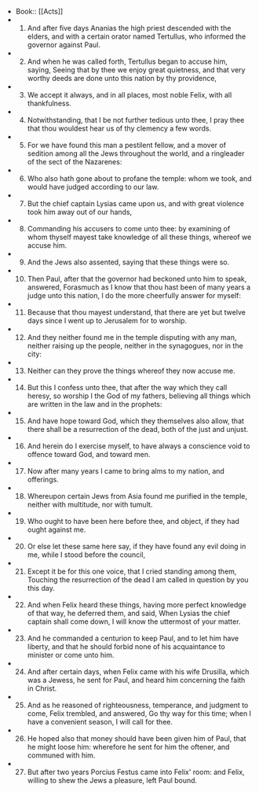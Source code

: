 - Book:: [[Acts]]
- 1. And after five days Ananias the high priest descended with the elders, and with a certain orator named Tertullus, who informed the governor against Paul.
- 2. And when he was called forth, Tertullus began to accuse him, saying, Seeing that by thee we enjoy great quietness, and that very worthy deeds are done unto this nation by thy providence,
- 3. We accept it always, and in all places, most noble Felix, with all thankfulness.
- 4. Notwithstanding, that I be not further tedious unto thee, I pray thee that thou wouldest hear us of thy clemency a few words.
- 5. For we have found this man a pestilent fellow, and a mover of sedition among all the Jews throughout the world, and a ringleader of the sect of the Nazarenes:
- 6. Who also hath gone about to profane the temple: whom we took, and would have judged according to our law.
- 7. But the chief captain Lysias came upon us, and with great violence took him away out of our hands,
- 8. Commanding his accusers to come unto thee: by examining of whom thyself mayest take knowledge of all these things, whereof we accuse him.
- 9. And the Jews also assented, saying that these things were so.
- 10. Then Paul, after that the governor had beckoned unto him to speak, answered, Forasmuch as I know that thou hast been of many years a judge unto this nation, I do the more cheerfully answer for myself:
- 11. Because that thou mayest understand, that there are yet but twelve days since I went up to Jerusalem for to worship.
- 12. And they neither found me in the temple disputing with any man, neither raising up the people, neither in the synagogues, nor in the city:
- 13. Neither can they prove the things whereof they now accuse me.
- 14. But this I confess unto thee, that after the way which they call heresy, so worship I the God of my fathers, believing all things which are written in the law and in the prophets:
- 15. And have hope toward God, which they themselves also allow, that there shall be a resurrection of the dead, both of the just and unjust.
- 16. And herein do I exercise myself, to have always a conscience void to offence toward God, and toward men.
- 17. Now after many years I came to bring alms to my nation, and offerings.
- 18. Whereupon certain Jews from Asia found me purified in the temple, neither with multitude, nor with tumult.
- 19. Who ought to have been here before thee, and object, if they had ought against me.
- 20. Or else let these same here say, if they have found any evil doing in me, while I stood before the council,
- 21. Except it be for this one voice, that I cried standing among them, Touching the resurrection of the dead I am called in question by you this day.
- 22. And when Felix heard these things, having more perfect knowledge of that way, he deferred them, and said, When Lysias the chief captain shall come down, I will know the uttermost of your matter.
- 23. And he commanded a centurion to keep Paul, and to let him have liberty, and that he should forbid none of his acquaintance to minister or come unto him.
- 24. And after certain days, when Felix came with his wife Drusilla, which was a Jewess, he sent for Paul, and heard him concerning the faith in Christ.
- 25. And as he reasoned of righteousness, temperance, and judgment to come, Felix trembled, and answered, Go thy way for this time; when I have a convenient season, I will call for thee.
- 26. He hoped also that money should have been given him of Paul, that he might loose him: wherefore he sent for him the oftener, and communed with him.
- 27. But after two years Porcius Festus came into Felix' room: and Felix, willing to shew the Jews a pleasure, left Paul bound.

